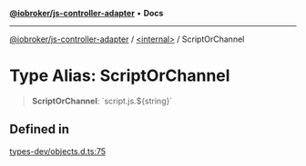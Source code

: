 [**@iobroker/js-controller-adapter**](../../README.md) • **Docs**

***

[@iobroker/js-controller-adapter](../../globals.md) / [\<internal\>](../README.md) / ScriptOrChannel

# Type Alias: ScriptOrChannel

> **ScriptOrChannel**: \`script.js.$\{string\}\`

## Defined in

[types-dev/objects.d.ts:75](https://github.com/ioBroker/ioBroker.js-controller/blob/8ad7f66ced81c171aa99d76496fa607acde05189/packages/types-dev/objects.d.ts#L75)
